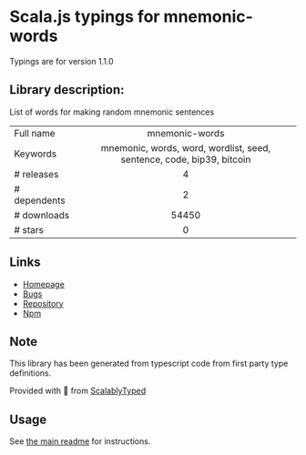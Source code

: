 
# Scala.js typings for mnemonic-words

Typings are for version 1.1.0

## Library description:
List of words for making random mnemonic sentences

|                    |                 |
| ------------------ | :-------------: |
| Full name          | mnemonic-words |
| Keywords           | mnemonic, words, word, wordlist, seed, sentence, code, bip39, bitcoin |
| # releases         | 4 |
| # dependents       | 2 |
| # downloads        | 54450 |
| # stars            | 0 |

## Links
- [Homepage](https://github.com/sindresorhus/mnemonic-words#readme)
- [Bugs](https://github.com/sindresorhus/mnemonic-words/issues)
- [Repository](https://github.com/sindresorhus/mnemonic-words)
- [Npm](https://www.npmjs.com/package/mnemonic-words)
    


## Note
This library has been generated from typescript code from first party type definitions.

Provided with :purple_heart: from [ScalablyTyped](https://github.com/oyvindberg/ScalablyTyped)

## Usage
See [the main readme](../../readme.md) for instructions.


